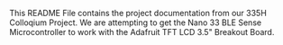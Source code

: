 This README File contains the project documentation from our 335H Colloqium Project. We are attempting to get the Nano 33 BLE Sense Microcontroller to work with the Adafruit TFT LCD 3.5" Breakout Board.
